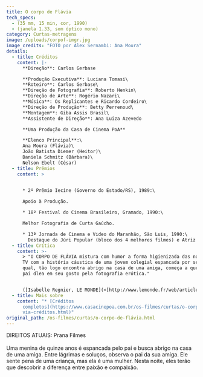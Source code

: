 ```yaml
---
title: O corpo de Flávia
tech_specs:
  - (35 mm, 15 min, cor, 1990)
  - (janela 1.33, som óptico mono)
category: Curtas-metragens
image: /uploads/corpof-imgr.jpg
image_credits: "FOTO por Alex Sernambi: Ana Moura"
details:
  - title: Créditos
    content: |-
      **Direção**: Carlos Gerbase

      **Produção Executiva**: Luciana Tomasi\
      **Roteiro**: Carlos Gerbase\
      **Direção de Fotografia**: Roberto Henkin\
      **Direção de Arte**: Rogério Nazari\
      **Música**: Os Replicantes e Ricardo Cordeiro\
      **Direção de Produção**: Betty Perrenoud\
      **Montagem**: Giba Assis Brasil\
      **Assistente de Direção**: Ana Luiza Azevedo

      **Uma Produção da Casa de Cinema PoA**

      **Elenco Principal**:\
      Ana Moura (Flávia)\
      João Batista Diemer (Heitor)\
      Daniela Schmitz (Bárbara)\
      Nelson Ebelt (César)
  - title: Prêmios
    content: >
      

      * 2º Prêmio Iecine (Governo do Estado/RS), 1989:\

      Apoio à Produção.

      * 18º Festival do Cinema Brasileiro, Gramado, 1990:\

      Melhor Fotografia de Curta Gaúcho.

      * 13ª Jornada de Cinema e Video do Maranhão, São Luis, 1990:\
        Destaque do Júri Popular (bloco dos 4 melhores filmes) e Atriz Revelação (Ana Moura).
  - title: Crítica
    content: >-
      > "O CORPO DE FLÁVIA mistura com humor a forma higienizada das novelas do
      TV com a história cáustica de uma jovem colegial espancada por seu pai, a
      qual, tão logo encontra abrigo na casa de uma amiga, começa a questionar o
      pai dlea em seu gosto pela fotografia erótica."


      ([Isabelle Regnier, LE MONDE](<[http://www.lemonde.fr/web/article/0,1-0@2-3476,36-352716,0.html](http://www.lemonde.fr/web/article/0,1-0@2-3476,36-352716,0.html "http\://www.lemonde.fr/web/article/0,1-0@2-3476,36-352716,0.html")>), Paris, 13/02/2004)
  - title: Mais sobre
    content: "* [Créditos
      completos](https://www.casacinepoa.com.br/os-filmes/curtas/o-corpo-de-flá\
      via-créditos.html)"
original_path: /os-filmes/curtas/o-corpo-de-flávia.html
---
```

D﻿IREITOS ATUAIS: Prana Filmes\
\
Uma menina de quinze anos é espancada pelo pai e busca abrigo na casa de uma amiga. Entre lágrimas e soluços, observa o pai da sua amiga. Ele sente pena de uma criança, mas ela é uma mulher. Nesta noite, eles terão que descobrir a diferença entre paixão e compaixão.